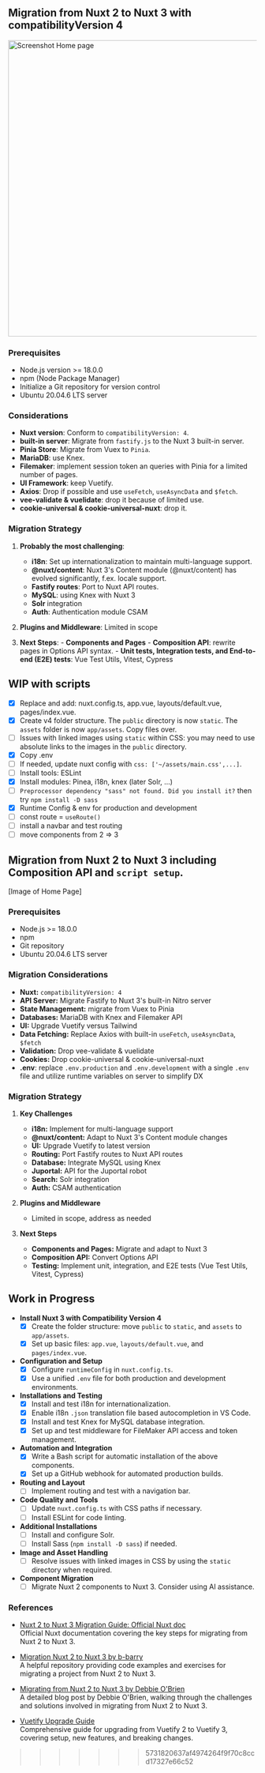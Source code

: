   ## Migration from Nuxt 2 to Nuxt 3 with compatibilityVersion 4
  <img src="./assets/img/ScreenshotHome.png" alt="Screenshot Home page" height="600">

  ### Prerequisites
  - Node.js version >= 18.0.0
  - npm (Node Package Manager)
  - Initialize a Git repository for version control
  - Ubuntu 20.04.6 LTS server

  ### Considerations
  - **Nuxt version**: Conform to `compatibilityVersion: 4`.
  - **built-in server**: Migrate from `fastify.js` to the Nuxt 3 built-in server.
  - **Pinia Store**: Migrate from Vuex to `Pinia`.
  - **MariaDB**: use Knex.
  - **Filemaker**: implement session token an queries with Pinia for a limited number of pages.
  - **UI Framework**: keep Vuetify.
  - **Axios**: Drop if possible and use `useFetch`, `useAsyncData` and `$fetch`.
  - **vee-validate & vuelidate**: drop it because of limited use.
  - **cookie-universal & cookie-universal-nuxt**: drop it.

  ### Migration Strategy
  1. **Probably the most challenging**:
        - **i18n**: Set up internationalization to maintain multi-language support.
        - **@nuxt/content**: Nuxt 3's Content module (@nuxt/content) has evolved significantly, f.ex. locale support.
        - **Fastify routes**: Port to Nuxt API routes.
        - **MySQL**: using Knex with Nuxt 3
        - **Solr** integration
        - **Auth**: Authentication module CSAM
        

  2. **Plugins and Middleware**:
        Limited in scope

  3. **Next Steps**:
    - **Components and Pages**
    - **Composition API**: rewrite pages in Options API syntax.
    - **Unit tests, Integration tests, and End-to-end (E2E) tests**: Vue Test Utils, Vitest, Cypress

## WIP with scripts
  - [X] Replace and add: nuxt.config.ts, app.vue, layouts/default.vue, pages/index.vue.
  - [X] Create v4 folder structure. The `public` directory is now `static`. The  `assets` folder is now `app/assets`. Copy files over.
  - [ ] Issues with linked images using `static` within CSS: you may need to use absolute links to the images in the `public` directory.
  - [X] Copy .env
  - [ ] If needed, update nuxt config with `css: ['~/assets/main.css',...]`.
  - [ ] Install tools: ESLint
  - [X] Install modules: Pinea, i18n, knex (later Solr, ...)
  - [ ] `Preprocessor dependency "sass" not found. Did you install it?` then try `npm install -D sass`
  - [X] Runtime Config & env for production and development
  - [ ] const route = `useRoute()`
  - [ ] install a navbar and test routing
  - [ ] move components from 2 => 3

## Migration from Nuxt 2 to Nuxt 3  including Composition API and `script setup`.

[Image of Home Page]

### Prerequisites

* Node.js >= 18.0.0
* npm 
* Git repository
* Ubuntu 20.04.6 LTS server

### Migration Considerations

* **Nuxt:** `compatibilityVersion: 4`
* **API Server:** Migrate Fastify to Nuxt 3's built-in Nitro server
* **State Management:** migrate from Vuex to Pinia
* **Databases:** MariaDB with Knex and Filemaker API
* **UI:** Upgrade Vuetify versus Tailwind
* **Data Fetching:** Replace Axios with built-in `useFetch`, `useAsyncData`, `$fetch`
* **Validation:** Drop vee-validate & vuelidate
* **Cookies:** Drop cookie-universal & cookie-universal-nuxt
* **.env**: replace `.env.production` and `.env.development` with a single `.env` file and utilize runtime variables on server to simplify DX

### Migration Strategy

1. **Key Challenges**
    * **i18n:** Implement for multi-language support
    * **@nuxt/content:** Adapt to Nuxt 3's Content module changes
    * **UI:** Upgrade Vuetify to latest version
    * **Routing:** Port Fastify routes to Nuxt API routes
    * **Database:** Integrate MySQL using Knex
    * **Juportal:** API for the Juportal robot
    * **Search:** Solr integration
    * **Auth:** CSAM authentication

2. **Plugins and Middleware**
    * Limited in scope, address as needed

3. **Next Steps**
    * **Components and Pages:** Migrate and adapt to Nuxt 3
    * **Composition API:** Convert Options API
    * **Testing:** Implement unit, integration, and E2E tests (Vue Test Utils, Vitest, Cypress)

## Work in Progress

- **Install Nuxt 3 with Compatibility Version 4**
  - [X] Create the folder structure: move `public` to `static`, and `assets` to `app/assets`.
  - [X] Set up basic files: `app.vue`, `layouts/default.vue`, and `pages/index.vue`.
  
- **Configuration and Setup**
  - [X] Configure `runtimeConfig` in `nuxt.config.ts`.
  - [X] Use a unified `.env` file for both production and development environments.
  
- **Installations and Testing**
  - [X] Install and test i18n for internationalization.
  - [X] Enable i18n `.json` translation file based autocompletion in VS Code.
  - [X] Install and test Knex for MySQL database integration.
  - [X] Set up and test middleware for FileMaker API access and token management.

- **Automation and Integration**
  - [X] Write a Bash script for automatic installation of the above components.
  - [X] Set up a GitHub webhook for automated production builds.

- **Routing and Layout**
  - [ ] Implement routing and test with a navigation bar.
  
- **Code Quality and Tools**
  - [ ] Update `nuxt.config.ts` with CSS paths if necessary.
  - [ ] Install ESLint for code linting.
  
- **Additional Installations**
  - [ ] Install and configure Solr.
  - [ ] Install Sass (`npm install -D sass`) if needed.

- **Image and Asset Handling**
  - [ ] Resolve issues with linked images in CSS by using the `static` directory when required.

- **Component Migration**
  - [ ] Migrate Nuxt 2 components to Nuxt 3. Consider using AI assistance.

 ### References

- [Nuxt 2 to Nuxt 3 Migration Guide: Official Nuxt doc](https://nuxt.com/docs/migration/overview)  
  Official Nuxt documentation covering the key steps for migrating from Nuxt 2 to Nuxt 3.

- [Migration Nuxt 2 to Nuxt 3 by b-barry](https://github.com/mirahi-io/migration-nuxt-2-to-nuxt-3/tree/main/nuxt-3-starting/exercise)  
  A helpful repository providing code examples and exercises for migrating a project from Nuxt 2 to Nuxt 3.

- [Migrating from Nuxt 2 to Nuxt 3 by Debbie O'Brien](https://debbie.codes/blog/migrating-nuxt2-nuxt3/)  
  A detailed blog post by Debbie O'Brien, walking through the challenges and solutions involved in migrating from Nuxt 2 to Nuxt 3.
  
- [Vuetify Upgrade Guide](https://vuetifyjs.com/en/getting-started/upgrade-guide/#setup)  
  Comprehensive guide for upgrading from Vuetify 2 to Vuetify 3, covering setup, new features, and breaking changes.
>>>>>>> 5731820637af4974264f9f70c8ccd17327e66c52
